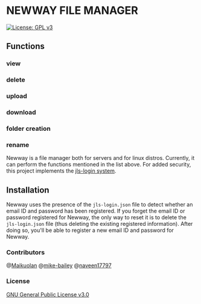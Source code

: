 # NEWWAY FILE MANAGER
[![License: GPL v3](https://img.shields.io/badge/License-GPL%20v3-blue.svg)](https://www.gnu.org/licenses/gpl-3.0)

## Functions

### view
### delete
### upload
### download
### folder creation
### rename

Newway is a file manager both for servers and for linux distros. Currently, it can perform the functions mentioned in the list above. For added security, this project implements the [jls-login system](https://github.com/naveen17797/jsonLogSys).

## Installation
Newway uses the presence of the `jls-login.json` file to detect whether an email ID and password has been registered. If you forget the email ID or password registered for Newway, the only way to reset it is to delete the `jls-login.json` file (thus deleting the existing registered information). After doing so, you'll be able to register a new email ID and password for Newway.

### Contributors
@[Maikuolan](https://github.com/Maikuolan)
@[mike-bailey](https://github.com/mike-bailey)
@[naveen17797](https://github.com/naveen17797)

### License
[GNU General Public License v3.0](LICENSE)
